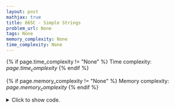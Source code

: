 ```yaml
---
layout: post
mathjax: true
title: 665C - Simple Strings
problem_url: None
tags: None
memory_complexity: None
time_complexity: None
---
```




{% if page.time_complexity != "None" %}
Time complexity: ${{ page.time_complexity }}$
{% endif %}

{% if page.memory_complexity != "None" %}
Memory complexity: ${{ page.memory_complexity }}$
{% endif %}

<details>
<summary>
<p style="display:inline">Click to show code.</p>
</summary>
```cpp
{% raw %}
using namespace std;
string s;
char anything_but(char c, char d)
{
    for (char x = 'a'; x <= 'z'; ++x)
        if (x != c and x != d)
            return x;
    return 0;
}
string solve(void)
{
    int n = s.size();
    char last = s[0];
    for (int i = 1; i < n - 1; ++i)
    {
        if (s[i] == last)
            s[i] = anything_but(last, s[i + 1]);
        last = s[i];
    }
    if (n != 1 and s[n - 1] == last)
        s[n - 1] = anything_but(last, last);
    return s;
}
int main(void)
{
    cin >> s;
    cout << solve() << endl;
    return 0;
}

{% endraw %}
```
</details>


